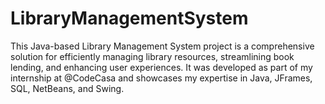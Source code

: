 # LibraryManagementSystem
This Java-based Library Management System project is a comprehensive solution for efficiently managing library resources, streamlining book lending, and enhancing user experiences. It was developed as part of my internship at @CodeCasa and showcases my expertise in Java, JFrames, SQL, NetBeans, and Swing.
